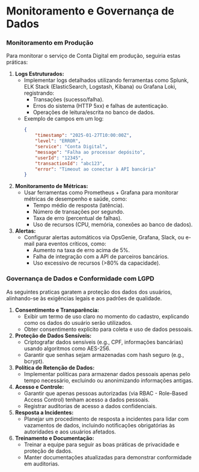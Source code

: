# Monitoramento e Governança de Dados
### Monitoramento em Produção
Para monitorar o serviço de Conta Digital em produção, seguiria estas práticas:

1. **Logs Estruturados:**
    - Implementar logs detalhados utilizando ferramentas como Splunk,  ELK Stack (ElasticSearch, Logstash, Kibana) ou Grafana Loki, registrando:
        - Transações (sucesso/falha).
        - Erros do sistema (HTTP 5xx) e falhas de autenticação.
        - Operações de leitura/escrita no banco de dados.
    - Exemplo de campos em um log:
        ```json
        {
            "timestamp": "2025-01-27T10:00:00Z",
            "level": "ERROR",
            "service": "Conta Digital",
            "message": "Falha ao processar depósito",
            "userId": "12345",
            "transactionId": "abc123",
            "error": "Timeout ao conectar à API bancária"
        }
        ```
2. **Monitoramento de Métricas:**
    - Usar ferramentas como Prometheus + Grafana para monitorar métricas de desempenho e saúde, como:
        - Tempo médio de resposta (latência).
        - Número de transações por segundo.
        - Taxa de erro (percentual de falhas).
        - Uso de recursos (CPU, memória, conexões ao banco de dados).
3. **Alertas:**
    - Configurar alertas automáticos via OpsGenie, Grafana, Slack, ou e-mail para eventos críticos, como:
        - Aumento na taxa de erro acima de 5%.
        - Falha de integração com a API de parceiros bancários.
        - Uso excessivo de recursos (>80% da capacidade).

### Governança de Dados e Conformidade com LGPD
As seguintes praticas garatem a proteção dos dados dos usuários, alinhando-se às exigências legais e aos padrões de qualidade.

1. **Consentimento e Transparência:**
    - Exibir um termo de uso claro no momento do cadastro, explicando como os dados do usuário serão utilizados.
    - Obter consentimento explícito para coleta e uso de dados pessoais.
2. **Proteção de Dados Sensíveis:**
    - Criptografar dados sensíveis (e.g., CPF, informações bancárias) usando algoritmos como AES-256.
    - Garantir que senhas sejam armazenadas com hash seguro (e.g., bcrypt).
3. **Política de Retenção de Dados:**
    - Implementar políticas para armazenar dados pessoais apenas pelo tempo necessário, excluindo ou anonimizando informações antigas.
4. **Acesso e Controle:**
    - Garantir que apenas pessoas autorizadas (via RBAC - Role-Based Access Control) tenham acesso a dados pessoais.
    - Registrar auditorias de acesso a dados confidenciais.
5. **Resposta a Incidentes:**
    - Planejar um procedimento de resposta a incidentes para lidar com vazamentos de dados, incluindo notificações obrigatórias às autoridades e aos usuários afetados.
6. **Treinamento e Documentação:**
    - Treinar a equipe para seguir as boas práticas de privacidade e proteção de dados.
    - Manter documentações atualizadas para demonstrar conformidade em auditorias.